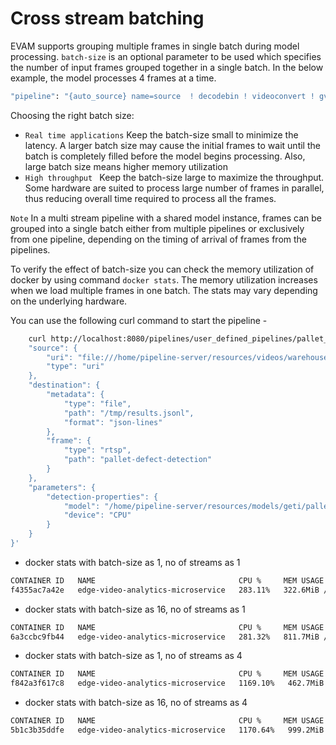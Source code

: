 # Cross stream batching

EVAM supports grouping multiple frames in single batch during model processing. `batch-size` is an optional parameter to be used which specifies the number of input frames grouped together in a single batch. In the below example, the model processes 4 frames at a time.

```sh
"pipeline": "{auto_source} name=source  ! decodebin ! videoconvert ! gvadetect name=detection batch-size=4 model-instance-id=1 ! queue ! gvawatermark ! gvafpscounter ! gvametaconvert add-empty-results=true name=metaconvert ! gvametapublish name=destination ! appsink name=appsink",
```

Choosing the right batch size:

* `Real time applications`  Keep the batch-size small to minimize the latency. A larger batch size may cause the initial frames to wait until the batch is completely filled before the model begins processing. Also, large batch size means higher memory utilization
* `High throughput `  Keep the batch-size large to maximize the throughput. Some hardware are suited to process large number of frames in parallel, thus reducing overall time required to process all the frames.

`Note` In a multi stream pipeline with a shared model instance, frames can be grouped into a single batch either from multiple pipelines or exclusively from one pipeline, depending on the timing of arrival of frames from the pipelines.

To verify the effect of batch-size you can check the memory utilization of docker by using command `docker stats`. The memory utilization increases when we load multiple frames in one batch. The stats may vary depending on the underlying hardware. 

You can use the following curl command to start the pipeline - 
``` sh
    curl http://localhost:8080/pipelines/user_defined_pipelines/pallet_defect_detection -X POST -H 'Content-Type: application/json' -d '{
    "source": {
        "uri": "file:///home/pipeline-server/resources/videos/warehouse.avi",
        "type": "uri"
    },
    "destination": {
        "metadata": {
            "type": "file",
            "path": "/tmp/results.jsonl",
            "format": "json-lines"
        },
        "frame": {
            "type": "rtsp",
            "path": "pallet-defect-detection"
        }
    },
    "parameters": {
        "detection-properties": {
            "model": "/home/pipeline-server/resources/models/geti/pallet_defect_detection/deployment/Detection/model/model.xml",
            "device": "CPU"
        }
    }
}'
```

* docker stats with batch-size as 1, no of streams as 1
```sh
CONTAINER ID   NAME                                CPU %     MEM USAGE / LIMIT   MEM %     NET I/O           BLOCK I/O     PIDS
f4355ac7a42e   edge-video-analytics-microservice   283.11%   322.6MiB / 31.18GiB   1.01%     42.8kB / 2.69kB   0B / 573kB    36
```

* docker stats with batch-size as 16, no of streams as 1
```sh
CONTAINER ID   NAME                                CPU %     MEM USAGE / LIMIT   MEM %     NET I/O           BLOCK I/O     PIDS
6a3ccbc9fb44   edge-video-analytics-microservice   281.32%   811.7MiB / 31.18GiB   2.54%     42.5kB / 2.83kB   0B / 0B       37
```

* docker stats with batch-size as 1, no of streams as 4
```sh
CONTAINER ID   NAME                                CPU %     MEM USAGE / LIMIT   MEM %     NET I/O           BLOCK I/O     PIDS
f842a3f617c8   edge-video-analytics-microservice   1169.10%   462.7MiB / 31.18GiB   1.45%     46.3kB / 4.18kB   0B / 352kB    55
```

* docker stats with batch-size as 16, no of streams as 4
```sh
CONTAINER ID   NAME                                CPU %     MEM USAGE / LIMIT   MEM %     NET I/O           BLOCK I/O     PIDS
5b1c3b35ddfe   edge-video-analytics-microservice   1170.64%   999.2MiB / 31.18GiB   3.13%     45.4kB / 4.05kB   0B / 123kB    55
```